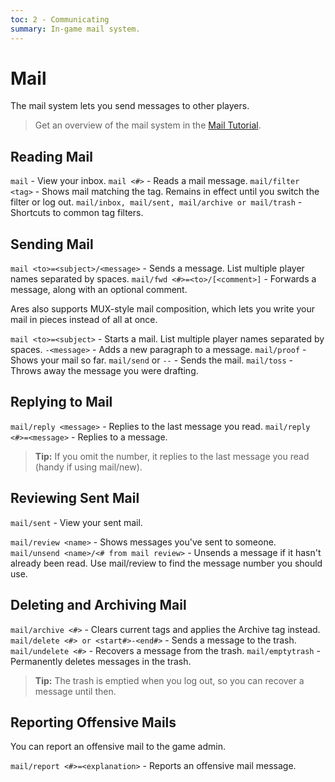 ```yaml
---
toc: 2 - Communicating
summary: In-game mail system.
---
```

# Mail

The mail system lets you send messages to other players.

> Get an overview of the mail system in the [Mail Tutorial](/help/mail_tutorial).

## Reading Mail

`mail` - View your inbox.
`mail <#>` - Reads a mail message.
`mail/filter <tag>` - Shows mail matching the tag.  Remains in effect until you switch the filter or log out.
`mail/inbox, mail/sent, mail/archive or mail/trash` - Shortcuts to common tag filters.

## Sending Mail

`mail <to>=<subject>/<message>` - Sends a message.  List multiple player names separated by spaces.
`mail/fwd <#>=<to>/[<comment>]` - Forwards a message, along with an optional comment.

Ares also supports MUX-style mail composition, which lets you write your mail in pieces instead of all at once.

`mail <to>=<subject>` - Starts a mail.   List multiple player names separated by spaces.
`-<message>` - Adds a new paragraph to a message.
`mail/proof` - Shows your mail so far.
`mail/send` or `--` - Sends the mail.
`mail/toss` - Throws away the message you were drafting.

## Replying to Mail

`mail/reply <message>` - Replies to the last message you read.
`mail/reply <#>=<message>` - Replies to a message.

> **Tip:** If you omit the number, it replies to the last message you read (handy if using mail/new).

## Reviewing Sent Mail

`mail/sent` - View your sent mail.

`mail/review <name>` - Shows messages you've sent to someone.
`mail/unsend <name>/<# from mail review>` - Unsends a message if it hasn't already been read.  Use mail/review to find the message number you should use.

## Deleting and Archiving Mail

`mail/archive <#>` - Clears current tags and applies the Archive tag instead.
`mail/delete <#> or <start#>-<end#>` - Sends a message to the trash.
`mail/undelete <#>` - Recovers a message from the trash.
`mail/emptytrash` - Permanently deletes messages in the trash.

> **Tip:** The trash is emptied when you log out, so you can recover a message until then.

## Reporting Offensive Mails

You can report an offensive mail to the game admin.

`mail/report <#>=<explanation>` - Reports an offensive mail message.
